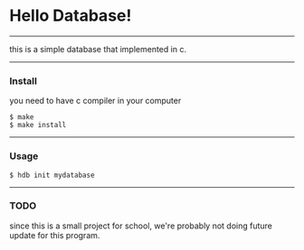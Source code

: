 # Hello Database!

---

this is a simple database that implemented in c.

---

### Install

you need to have c compiler in your computer

```
$ make
$ make install
```

---

### Usage

```
$ hdb init mydatabase
```

---

### TODO

since this is a small project for school, we're probably not doing future update for this program.

